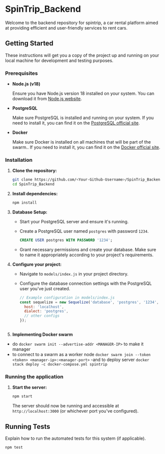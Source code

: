 # SpinTrip_Backend

Welcome to the backend repository for spintrip, a car rental platform aimed at providing efficient and user-friendly services to rent cars.

## Getting Started

These instructions will get you a copy of the project up and running on your local machine for development and testing purposes.

### Prerequisites

- **Node.js (v18)**
  
  Ensure you have Node.js version 18 installed on your system. You can download it from [Node.js website](https://nodejs.org/).

- **PostgreSQL**

  Make sure PostgreSQL is installed and running on your system. If you need to install it, you can find it on the [PostgreSQL official site](https://www.postgresql.org/).

- **Docker**

  Make sure Docker is installed on all machines that will be part of the swarm.. If you need to install it, you can find it on the [Docker official site](https://docs.docker.com/).


### Installation

1. **Clone the repository:**

    ```bash
    git clone https://github.com/<Your-Github-Username>/SpinTrip_Backend.git
    cd SpinTrip_Backend
    ```

2. **Install dependencies:**

    ```bash
    npm install
    ```

3. **Database Setup:**

   - Start your PostgreSQL server and ensure it's running.
   - Create a PostgreSQL user named `postgres` with password `1234`.

     ```sql
     CREATE USER postgres WITH PASSWORD '1234';
     ```

   - Grant necessary permissions and create your database. Make sure to name it appropriately according to your project's requirements.

4. **Configure your project:**

   - Navigate to `models/index.js` in your project directory.
   - Configure the database connection settings with the PostgreSQL user you've just created.

     ```javascript
     // Example configuration in models/index.js
     const sequelize = new Sequelize('database', 'postgres', '1234', {
       host: 'localhost',
       dialect: 'postgres',
       // other configs
     });
 
5.  **Implementing Docker swarm**    
   - do `docker swarm init --advertise-addr <MANAGER-IP>` to make it manager 
   - to connect to a swarm as a worker node `docker swarm join --token <token> <manager-ip>:<manager-port>`
   -and to deploy server `docker stack deploy -c docker-compose.yml spintrip`

### Running the application

1. **Start the server:**

    ```bash
    npm start
    ```

   The server should now be running and accessible at `http://localhost:3000` (or whichever port you've configured).

## Running Tests

Explain how to run the automated tests for this system (if applicable).

```bash
npm test

